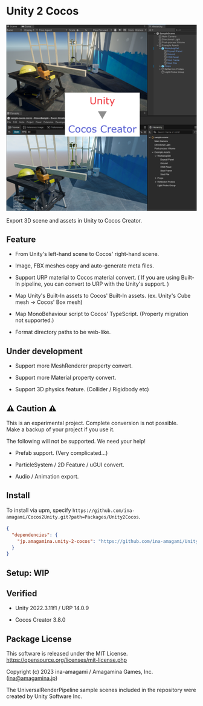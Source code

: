# Unity 2 Cocos

![](./Documents/unity2cocos.png)

Export 3D scene and assets in Unity to Cocos Creator.

## Feature

- From Unity's left-hand scene to Cocos' right-hand scene.

- Image, FBX meshes copy and auto-generate meta files.

- Support URP material to Cocos material convert. ( If you are using Built-In pipeline, you can convert to URP with the Unity's support. )

- Map Unity's Built-In assets to Cocos' Built-In assets. (ex. Unity's Cube mesh -> Cocos' Box mesh)

- Map MonoBehaviour script to Cocos' TypeScript. (Property migration not supported.)

- Format directory paths to be web-like.

## Under development

- Support more MeshRenderer property convert.

- Support more Material property convert.

- Support 3D physics feature. (Collider / Rigidbody etc)

## ⚠️ Caution ⚠️
This is an experimental project. Complete conversion is not possible.  
Make a backup of your project if you use it.

The following will not be supported. We need your help!

- Prefab support. (Very complicated...)

- ParticleSystem / 2D Feature / uGUI convert.

- Audio / Animation export.

## Install

To install via upm, specify `https://github.com/ina-amagami/Cocos2Unity.git?path=Packages/Unity2Cocos`.

```manifest.json
{
  "dependencies": {
    "jp.amagamina.unity-2-cocos": "https://github.com/ina-amagami/Unity2Cocos.git?path=Packages/Unity2Cocos",
  }
}
```

## Setup: WIP

## Verified

- Unity 2022.3.11f1 / URP 14.0.9

- Cocos Creator 3.8.0

## Package License

This software is released under the MIT License.
https://opensource.org/licenses/mit-license.php

Copyright (c) 2023 ina-amagami / Amagamina Games, Inc. (ina@amagamina.jp)

The UniversalRenderPipeline sample scenes included in the repository were created by Unity Software Inc.
